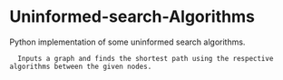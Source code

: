 # Uninformed-search-Algorithms
Python implementation of some uninformed search algorithms.
              
      Inputs a graph and finds the shortest path using the respective algorithms between the given nodes.
